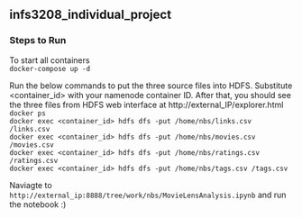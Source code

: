 ## infs3208_individual_project

### Steps to Run
To start all containers  
`docker-compose up -d`  
  
Run the below commands to put the three source files into HDFS. Substitute <container_id> with
your namenode container ID. After that, you should see the three files from HDFS web interface at
http://external_IP/explorer.html  
`docker ps`  
`docker exec <container_id> hdfs dfs -put /home/nbs/links.csv /links.csv`  
`docker exec <container_id> hdfs dfs -put /home/nbs/movies.csv /movies.csv`  
`docker exec <container_id> hdfs dfs -put /home/nbs/ratings.csv /ratings.csv`  
`docker exec <container_id> hdfs dfs -put /home/nbs/tags.csv /tags.csv`  

Naviagte to `http://external_ip:8888/tree/work/nbs/MovieLensAnalysis.ipynb` and run the notebook :)

